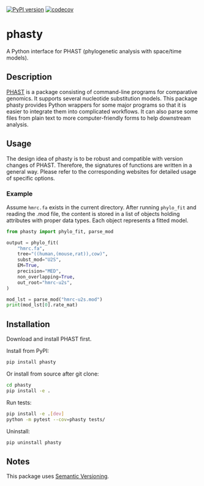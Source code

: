 [![PyPI version](https://badge.fury.io/py/phasty.svg)](https://badge.fury.io/py/phasty)
[![codecov](https://codecov.io/gh/yuanx749/phasty/branch/main/graph/badge.svg?token=NT7LUW1ECF)](https://codecov.io/gh/yuanx749/phasty)

# phasty
A Python interface for PHAST (phylogenetic analysis with space/time models).

## Description
[PHAST](http://compgen.cshl.edu/phast/) is a package consisting of command-line programs for comparative genomics. It supports several nucleotide substitution models. This package phasty provides Python wrappers for some major programs so that it is easier to integrate them into complicated workflows. It can also parse some files from plain text to more computer-friendly forms to help downstream analysis.

## Usage
The design idea of phasty is to be robust and compatible with version changes of PHAST. Therefore, the signatures of functions are written in a general way. Please refer to the corresponding websites for detailed usage of specific options.

### Example
Assume `hmrc.fa` exists in the current directory. After running `phylo_fit` and reading the .mod file, the content is stored in a list of objects holding attributes with proper data types. Each object represents a fitted model.
```Python
from phasty import phylo_fit, parse_mod

output = phylo_fit(
    "hmrc.fa",
    tree="((human,(mouse,rat)),cow)",
    subst_mod="U2S",
    EM=True,
    precision="MED",
    non_overlapping=True,
    out_root="hmrc-u2s",
)

mod_lst = parse_mod("hmrc-u2s.mod")
print(mod_lst[0].rate_mat)
```

## Installation
Download and install PHAST first.

Install from PyPI:
```bash
pip install phasty
```
Or install from source after git clone:
```bash
cd phasty
pip install -e .
```
Run tests:
```bash
pip install -e .[dev]
python -m pytest --cov=phasty tests/
```
Uninstall:
```bash
pip uninstall phasty
```

## Notes
This package uses [Semantic Versioning](https://semver.org/).
